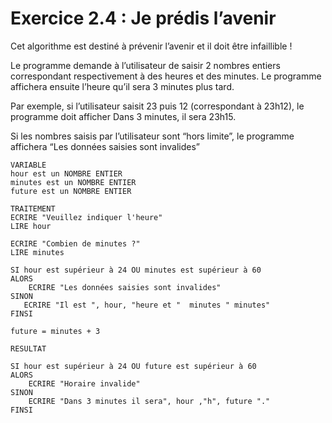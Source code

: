 # Exercice 2.4 : Je prédis l’avenir

Cet algorithme est destiné à prévenir l’avenir et il doit être infaillible !

Le programme demande à l’utilisateur de saisir 2 nombres entiers correspondant respectivement à des heures et des minutes. Le programme affichera ensuite l’heure qu’il sera 3 minutes plus tard.

Par exemple, si l’utilisateur saisit 23 puis 12 (correspondant à 23h12), le programme doit afficher Dans 3 minutes, il sera 23h15.

Si les nombres saisis par l’utilisateur sont “hors limite”, le programme affichera “Les données saisies sont invalides”

```
VARIABLE
hour est un NOMBRE ENTIER
minutes est un NOMBRE ENTIER
future est un NOMBRE ENTIER

TRAITEMENT
ECRIRE "Veuillez indiquer l'heure"
LIRE hour

ECRIRE "Combien de minutes ?"
LIRE minutes

SI hour est supérieur à 24 OU minutes est supérieur à 60
ALORS
	ECRIRE "Les données saisies sont invalides"
SINON
   ECRIRE "Il est ", hour, "heure et "  minutes " minutes"	
FINSI

future = minutes + 3

RESULTAT

SI hour est supérieur à 24 OU future est supérieur à 60
ALORS 
	ECRIRE "Horaire invalide"
SINON 
	ECRIRE "Dans 3 minutes il sera", hour ,"h", future "."
FINSI
```